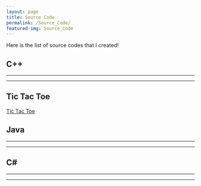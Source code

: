 ```yaml
---
layout: page
title: Source Code
permalink: /Source_Code/
featured-img: Source_Code
---
```


Here is the list of source codes that I created!

## C++
---
---

Tic Tac Toe
---
[Tic Tac Toe](https://repl.it/@twinb0rn/TicTacToe)


## Java
---
---



## C#
---
---
